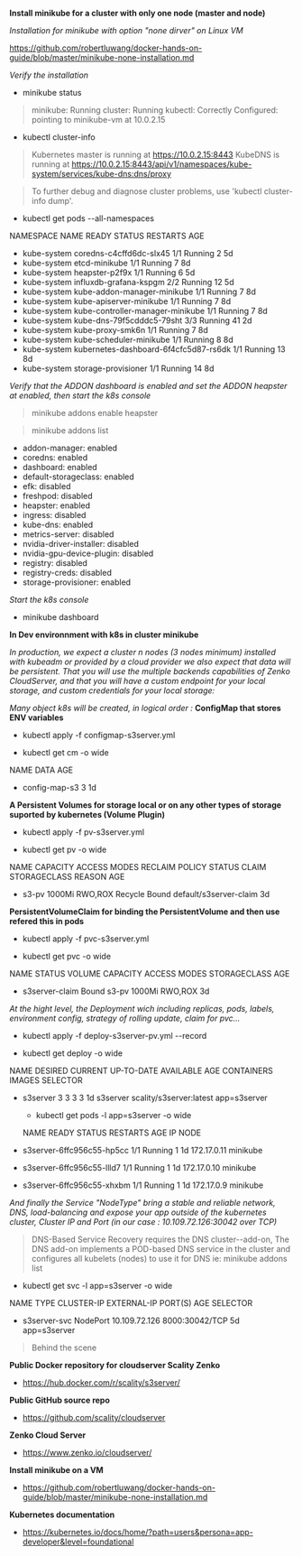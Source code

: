 **Install minikube for a cluster with only one node (master and node)**

*Installation for minikube with option "none dirver" on Linux VM*

https://github.com/robertluwang/docker-hands-on-guide/blob/master/minikube-none-installation.md

*Verify the installation*
  * minikube status
>minikube: Running
cluster: Running
kubectl: Correctly Configured: pointing to minikube-vm at 10.0.2.15

  * kubectl cluster-info
>Kubernetes master is running at https://10.0.2.15:8443
KubeDNS is running at https://10.0.2.15:8443/api/v1/namespaces/kube-system/services/kube-dns:dns/proxy

>To further debug and diagnose cluster problems, use 'kubectl cluster-info dump'.

  * kubectl get pods --all-namespaces

  NAMESPACE     NAME                                    READY   STATUS             RESTARTS   AGE

- kube-system   coredns-c4cffd6dc-slx45                 1/1     Running            2          5d
- kube-system   etcd-minikube                           1/1     Running            7          8d
- kube-system   heapster-p2f9x                          1/1     Running            6          5d
- kube-system   influxdb-grafana-kspgm                  2/2     Running            12         5d
- kube-system   kube-addon-manager-minikube             1/1     Running            7          8d
- kube-system   kube-apiserver-minikube                 1/1     Running            7          8d
- kube-system   kube-controller-manager-minikube        1/1     Running            7          8d
- kube-system   kube-dns-79f5cdddc5-79sht               3/3     Running            41         2d
- kube-system   kube-proxy-smk6n                        1/1     Running            7          8d
- kube-system   kube-scheduler-minikube                 1/1     Running            8          8d
- kube-system   kubernetes-dashboard-6f4cfc5d87-rs6dk   1/1     Running            13         8d
- kube-system   storage-provisioner                     1/1     Running            14         8d

*Verify that the ADDON dashboard is enabled and set the ADDON heapster at enabled, then start the k8s console*

> minikube addons enable heapster

> minikube addons list

- addon-manager: enabled
- coredns: enabled
- dashboard: enabled
- default-storageclass: enabled
- efk: disabled
- freshpod: disabled
- heapster: enabled
- ingress: disabled
- kube-dns: enabled
- metrics-server: disabled
- nvidia-driver-installer: disabled
- nvidia-gpu-device-plugin: disabled
- registry: disabled
- registry-creds: disabled
- storage-provisioner: enabled

*Start the k8s console*

  * minikube dashboard

**In Dev environnment with k8s in cluster minikube**

*In production, we expect a cluster n nodes (3 nodes minimum) installed with kubeadm or provided by a cloud provider
we also expect that data will be persistent.
That you will use the multiple backends capabilities of Zenko CloudServer, and that you will have a custom endpoint for your local storage, and custom credentials for your local storage:*

*Many object k8s will be created, in logical order :*
**ConfigMap that stores ENV variables**

  * kubectl apply -f configmap-s3server.yml

  * kubectl get cm -o wide

  NAME            DATA   AGE
- config-map-s3   3      1d

**A Persistent Volumes for storage local or on any other types of storage suported by kubernetes (Volume Plugin)**

  * kubectl apply -f pv-s3server.yml

  * kubectl get pv -o wide

  NAME     CAPACITY   ACCESS MODES   RECLAIM POLICY   STATUS   CLAIM                     STORAGECLASS   REASON   AGE
- s3-pv    1000Mi     RWO,ROX        Recycle          Bound    default/s3server-claim                            3d

**PersistentVolumeClaim for binding the PersistentVolume and then use refered this in pods**
  * kubectl apply -f pvc-s3server.yml

  * kubectl get pvc -o wide

  NAME              STATUS   VOLUME   CAPACITY   ACCESS MODES   STORAGECLASS   AGE
- s3server-claim    Bound    s3-pv    1000Mi     RWO,ROX                       3d

*At the hight level, the Deployment wich including replicas, pods, labels, environment config, strategy of rolling update, claim for pvc...*

  * kubectl apply -f deploy-s3server-pv.yml --record

  * kubectl get deploy -o wide

  NAME               DESIRED   CURRENT   UP-TO-DATE   AVAILABLE   AGE   CONTAINERS   IMAGES                    SELECTOR
- s3server          3         3         3            3           1d    s3server     scality/s3server:latest   app=s3server

  * kubectl get pods -l app=s3server -o wide

  NAME                        READY   STATUS    RESTARTS   AGE   IP            NODE
- s3server-6ffc956c55-hp5cc   1/1     Running   1          1d    172.17.0.11   minikube
- s3server-6ffc956c55-llld7   1/1     Running   1          1d    172.17.0.10   minikube
- s3server-6ffc956c55-xhxbm   1/1     Running   1          1d    172.17.0.9    minikube

*And finally the Service "NodeType" bring a stable and reliable network, DNS, load-balancing and expose your app outside of the kubernetes cluster, Cluster IP and Port (in our case : 10.109.72.126:30042 over TCP)*

>DNS-Based Service Recovery requires the DNS cluster--add-on,
The DNS add-on implements a POD-based DNS service in the cluster and configures all kubelets (nodes) to use it for DNS
ie: minikube addons list

  * kubectl get svc -l app=s3server -o wide

  NAME           TYPE       CLUSTER-IP      EXTERNAL-IP   PORT(S)          AGE   SELECTOR
- s3server-svc   NodePort   10.109.72.126   <none>        8000:30042/TCP   5d    app=s3server

> Behind the scene

**Public Docker repository for cloudserver Scality Zenko**
  * https://hub.docker.com/r/scality/s3server/

**Public GitHub source repo**
  * https://github.com/scality/cloudserver

**Zenko Cloud Server**
  * https://www.zenko.io/cloudserver/

**Install minikube on a VM**
  * https://github.com/robertluwang/docker-hands-on-guide/blob/master/minikube-none-installation.md

**Kubernetes documentation**
  * https://kubernetes.io/docs/home/?path=users&persona=app-developer&level=foundational

